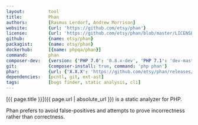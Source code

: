 ```yaml
---
layout:         tool
title:          Phan
authors:        [Rasmus Lerdorf, Andrew Morrison]
website:        {url: 'https://github.com/etsy/phan'}
license:        {url: 'https://github.com/etsy/phan/blob/master/LICENSE', label: 'MIT License'}
github:         {name: etsy/phan}
packagist:      {name: etsy/phan}               
dockerhub:      [{name: phpqa/phan}]     
command:        phan
composer-dev:   {version: {'PHP 7.0': '0.8.x-dev', 'PHP 7.1': 'dev-master'}, command: 'phan'}
git:            {composer-install: true, command: 'php phan'}
phar:           {url: {'X.X.X': 'https://github.com/etsy/phan/releases/download/X.X.X/phan.phar'}}
dependencies:   [pcntl, git, ext-ast]  
tags:           [bugs finder, static analysis, cli]
---
```


[{{ page.title }}]({{ page.url | absolute_url }}) is a static analyzer for PHP.
 
<!--more--> 

Phan prefers to avoid false-positives and attempts to prove incorrectness rather than correctness.

